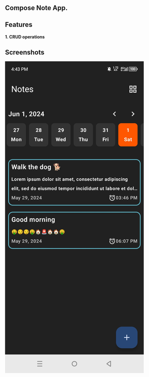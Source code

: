## Compose Note App.

## Features
#### 1. CRUD operations

## Screenshots
![](https://github.com/austinevick/Compose-note-app/blob/main/app/src/screenshots/Screenshot_20240601-164342.jpg)


